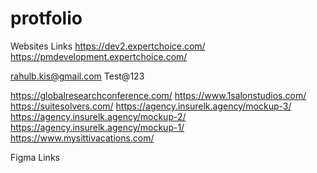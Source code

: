 # protfolio

Websites Links
https://dev2.expertchoice.com/
https://pmdevelopment.expertchoice.com/

rahulb.kis@gmail.com
Test@123

https://globalresearchconference.com/
https://www.1salonstudios.com/
https://suitesolvers.com/
https://agency.insurelk.agency/mockup-3/
https://agency.insurelk.agency/mockup-2/
https://agency.insurelk.agency/mockup-1/
https://www.mysittivacations.com/



Figma Links

